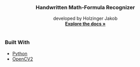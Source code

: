 <!-- PROJECT LOGO -->
<br />
<div align="center">

  <h3 align="center">Handwritten Math-Formula Recognizer</h3>

  <p align="center">
    developed by Holzinger Jakob
    <br />
    <a href="https://github.com/HolzJa180417/handwriting-math-recognition/tree/main/docs"><strong>Explore the docs »</strong></a>
    <br />
    <br />
  </p>
</div>


<!-- ABOUT THE PROJECT 
## About The Project

<p align="right">(<a href="#top">back to top</a>)</p>
-->


### Built With

* [Python](https://www.python.org/)
* [OpenCV2](https://pypi.org/project/opencv-python/)
